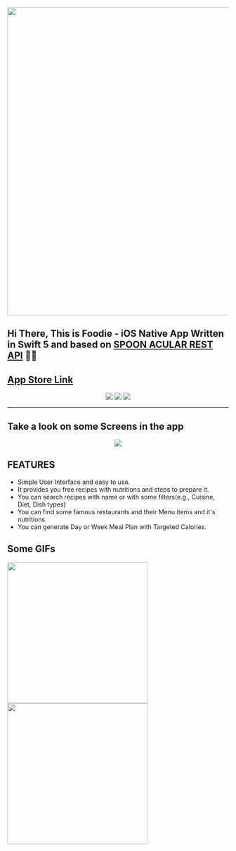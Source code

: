 


<p align="center">
  <img src="https://user-images.githubusercontent.com/52767660/114252964-508e7180-99a8-11eb-97b3-a60e43978314.png" width="700"  />
  </p>
  
 ## Hi There, This is Foodie - iOS Native App Written in Swift 5 and based on [SPOON ACULAR REST API](https://spoonacular.com/food-api) 🍕🍕
 
 ## [App Store Link](https://apps.apple.com/us/app/foodie-creamy-recipes/id1562374424)
  
<p align="center">
  <img src="https://img.shields.io/badge/Platform-IOS%2012%2B-lightgrey?logo=Apple&style=for-the-badge" />  <img src="https://img.shields.io/badge/App Store-Available-blue?logo=App-Store&style=for-the-badge" />  <img src="https://img.shields.io/badge/Language-Swift 5-orange?logo=Swift&style=for-the-badge"  />
  </p>
  
  _________________________
  
  ## Take a look on some Screens in the app
  
  <p align="center">
    <img src="https://user-images.githubusercontent.com/52767660/114253068-c2ff5180-99a8-11eb-90c8-657f4956f7f9.png"
  </p>
  
  
  ## FEATURES
  * Simple User Interface and easy to use.
  * It provides you free recipes with nutritions and steps to prepare it.
  * You can search recipes with name or with some filters(e.g., Cuisine, Diet, Dish types)
  * You can find some famous restaurants and their Menu items and it's nutritions.
  * You can generate Day or Week Meal Plan with Targeted Calories.
  
  ## Some GIFs
  
  <img src="https://user-images.githubusercontent.com/52767660/114254613-b8e15100-99b0-11eb-893a-2500b2e15f08.gif" width="320"  />          <img src="https://user-images.githubusercontent.com/52767660/114254808-01e5d500-99b2-11eb-9b87-0aa63900c477.gif" width="320"  />


